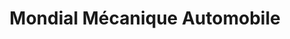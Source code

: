 ---
title: "Mondial Mécanique Automobile"
url: /mont-royal/mondial-mecanique-automobile/
shop: Autowerkstatt
---